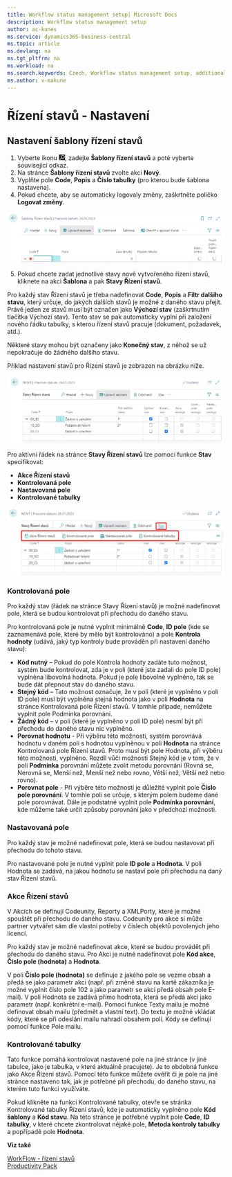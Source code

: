 ```yaml
---
title: Workflow status management setup| Microsoft Docs
description: Workflow status management setup
author: ac-kunes
ms.service: dynamics365-business-central
ms.topic: article
ms.devlang: na
ms.tgt_pltfrm: na
ms.workload: na
ms.search.keywords: Czech, Workflow status management setup, additional functions
ms.author: v-makune
---
```

# Řízení stavů - Nastavení

## Nastavení šablony řízení stavů

1. Vyberte ikonu ![Žárovky, která otevře funkci Řekněte mi](media/ui-search/search_small.png "Řekněte mi, co chcete dělat"), zadejte **Šablony řízení stavů** a poté vyberte související odkaz.
2. Na stránce **Šablony řízení stavů** zvolte akci **Nový**.
3. Vyplňte pole **Code**, **Popis** a **Číslo tabulky** (pro kterou bude šablona nastavena).
4. Pokud chcete, aby se automaticky logovaly změny, zaškrtněte políčko **Logovat změny**.

![Nastavení Řízení stavů - šablony Řízení stavů](media/WF_Templates.png)

5. Pokud chcete zadat jednotlivé stavy nově vytvořeného řízení stavů, kliknete na akci **Šablona** a pak **Stavy Řízení stavů**.

Pro každý stav Řízení stavů je třeba nadefinovat **Code**, **Popis** a **Filtr dalšího stavu**, který určuje, do jakých dalších stavů je možné z daného stavu přejít. Právě jeden ze stavů musí být označen jako **Výchozí stav** (zaškrtnutím tlačítka Výchozí stav). Tento stav se pak automaticky vyplní při založení nového řádku tabulky, s kterou řízení stavů pracuje (dokument, požadavek, atd.).

Některé stavy mohou být označeny jako **Konečný stav**, z něhož se už nepokračuje do žádného dalšího stavu.

Příklad nastavení stavů pro Řízení stavů je zobrazen na obrázku níže.

![Nastavení Řízení stavů - stavy Řízení stavů](media/WF_states.png)

Pro aktivní řádek na stránce **Stavy Řízení stavů** lze pomocí funkce **Stav** specifikovat:
 - **Akce Řízení stavů**
 - **Kontrolovaná pole**
 - **Nastavovaná pole**
 - **Kontrolované tabulky**

![Nastavení Řízení stavů - funkce Řízení stavů](media/WF_states_header.png)

### Kontrolovaná pole
Pro každý stav (řádek na stránce Stavy Řízení stavů) je možné nadefinovat pole, která se budou kontrolovat při přechodu do daného stavu.

Pro kontrolovaná pole je nutné vyplnit minimálně **Code**, **ID pole** (kde se zaznamenává pole, které by mělo být kontrolováno) a pole **Kontrola hodnoty** (udává, jaký typ kontroly bude prováděn při nastavení daného stavu):
- **Kód nutný** – Pokud do pole Kontrola hodnoty zadáte tuto možnost, systém bude kontrolovat, zda je v poli (které jste zadali do pole ID pole) vyplněna libovolná hodnota. Pokud je pole libovolně vyplněno, tak se bude dát přepnout stav do daného stavu.
- **Stejný kód** – Tato možnost označuje, že v poli (které je vyplněno v poli ID pole) musí být vyplněna stejná hodnota jako v poli **Hodnota** na stránce Kontrolovaná pole Řízení stavů. V tomhle případe, nemůžete vyplnit pole Podmínka porovnání.
- **Žádný kód** – v poli (které je vyplněno v poli ID pole) nesmí být při přechodu do daného stavu nic vyplněno.
- **Porovnat hodnotu** - Při výběru této možnosti, systém porovnává hodnotu v daném poli s hodnotou vyplněnou v poli **Hodnota** na stránce Kontrolovaná pole Řízení stavů. Proto musí být pole Hodnota, při výběru této možnosti, vyplněno. Rozdíl vůči možnosti Stejný kód je v tom, že v poli **Podmínka** porovnání můžete zvolit metodu porovnání (Rovná se, Nerovná se, Menší než, Menší než nebo rovno, Větší než, Větší než nebo rovno).
- **Porovnat pole** - Při výběre této možnosti je důležité vyplnit pole **Číslo pole porovnání**. V tomhle poli se určuje, s kterým polem budeme dané pole porovnávat. Dále je podstatné vyplnit pole **Podmínka porovnání**, kde můžeme také určit způsoby porovnání jako v předchozí možnosti.

### Nastavovaná pole
Pro každý stav je možné nadefinovat pole, která se budou nastavovat při přechodu do tohoto stavu.

Pro nastavované pole je nutné vyplnit pole **ID pole** a **Hodnota**. V poli Hodnota se zadává, na jakou hodnotu se nastaví pole při přechodu na daný stav Řízení stavů.

### Akce Řízení stavů
V Akcích se definují Codeunity, Reporty a XMLPorty, které je možné spouštět při přechodu do daného stavu. Codeunity pro akce si může partner vytvářet sám dle vlastní potřeby v číslech objektů povolených jeho licencí.

Pro každý stav je možné nadefinovat akce, které se budou provádět při přechodu do daného stavu. Pro Akci je nutné nadefinovat pole **Kód akce**, **Číslo pole (hodnota)** a **Hodnota**.

V poli **Číslo pole (hodnota)** se definuje z jakého pole se vezme obsah a předá se jako parametr akci (např. při změně stavu na kartě zákazníka je možné vyplnit číslo pole 102 a jako parametr se akci předá obsah pole E-mail). V poli Hodnota se zadává přímo hodnota, která se předá akci jako parametr (např. konkrétní e-mail).
Pomocí funkce Texty mailu je možné definovat obsah mailu (předmět a vlastní text). Do textu je možné vkládat kódy, které se při odeslání mailu nahradí obsahem polí. Kódy se definují pomocí funkce Pole mailu.

### Kontrolované tabulky
Tato funkce pomáhá kontrolovat nastavené pole na jiné stránce (v jiné tabulce, jako je tabulka, v které aktuálně pracujete). Je to obdobná funkce jako Akce Řízení stavů. Pomocí této funkce můžete ověřit či je pole na jiné stránce nastaveno tak, jak je potřebné při přechodu, do daného stavu, na kterém tuto funkci využíváte.

Pokud klikněte na funkci Kontrolované tabulky, otevře se stránka Kontrolované tabulky Řízení stavů, kde je automaticky vyplněno pole **Kód šablony** a **Kód stavu**. Na této stránce je potřebné vyplnit pole **Code**, **ID tabulky**, v které chcete zkontrolovat nějaké pole, **Metoda kontroly tabulky** a popřípadě pole **Hodnota**.



**Viz také**

[WorkFlow - řízení stavů](ac-workflow-status-management.md)  
[Productivity Pack](ac-productivity-pack.md)
